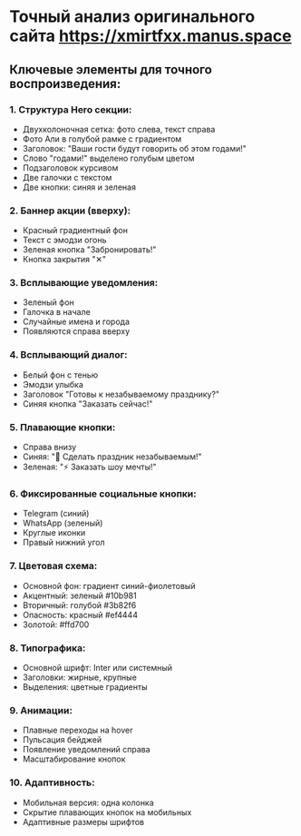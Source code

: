 # Точный анализ оригинального сайта https://xmirtfxx.manus.space

## Ключевые элементы для точного воспроизведения:

### 1. Структура Hero секции:
- Двухколоночная сетка: фото слева, текст справа
- Фото Али в голубой рамке с градиентом
- Заголовок: "Ваши гости будут говорить об этом годами!"
- Слово "годами!" выделено голубым цветом
- Подзаголовок курсивом
- Две галочки с текстом
- Две кнопки: синяя и зеленая

### 2. Баннер акции (вверху):
- Красный градиентный фон
- Текст с эмодзи огонь
- Зеленая кнопка "Забронировать!"
- Кнопка закрытия "✕"

### 3. Всплывающие уведомления:
- Зеленый фон
- Галочка в начале
- Случайные имена и города
- Появляются справа вверху

### 4. Всплывающий диалог:
- Белый фон с тенью
- Эмодзи улыбка
- Заголовок "Готовы к незабываемому празднику?"
- Синяя кнопка "Заказать сейчас!"

### 5. Плавающие кнопки:
- Справа внизу
- Синяя: "🚀 Сделать праздник незабываемым!"
- Зеленая: "⚡ Заказать шоу мечты!"

### 6. Фиксированные социальные кнопки:
- Telegram (синий)
- WhatsApp (зеленый)
- Круглые иконки
- Правый нижний угол

### 7. Цветовая схема:
- Основной фон: градиент синий-фиолетовый
- Акцентный: зеленый #10b981
- Вторичный: голубой #3b82f6
- Опасность: красный #ef4444
- Золотой: #ffd700

### 8. Типографика:
- Основной шрифт: Inter или системный
- Заголовки: жирные, крупные
- Выделения: цветные градиенты

### 9. Анимации:
- Плавные переходы на hover
- Пульсация бейджей
- Появление уведомлений справа
- Масштабирование кнопок

### 10. Адаптивность:
- Мобильная версия: одна колонка
- Скрытие плавающих кнопок на мобильных
- Адаптивные размеры шрифтов

